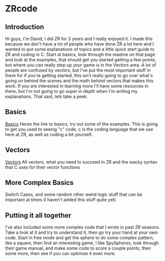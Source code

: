 # ZRcode

## Introduction

Hi guys, I'm David, I did ZR for 3 years and I really enjoyed it. I made this because we don't have a lot of people who have done ZR a lot here and I wanted to put some explanations of topics and a little quick start guide to ZR and coding in C. Start at basics, look through the readme on that page and look at the examples, that should get you started getting a few points, but where you can really step up your game is in the Vectors area. A lot of people are confused by vectors, but I've put the most important stuff in there for if you're getting started, this isn't really going to go over what's going on behind the scenes and the math behind vectors that makes this work. If you are interested in learning more I'll have some resources in there, but I'm not going to go super in depth when I'm writing my explanations. That said, lets take a peek.

## Basics

[Basics](https://github.com/david-wiles6/ZRcode/tree/main/Basics) Heres the link to basics, try out some of the examples. This is going to get you used to seeing "c" code, c is the coding language that we use here at ZR, as well as coding a bit yourself.

## Vectors

[Vectors](https://github.com/david-wiles6/ZRcode/tree/main/Vector%20Examples) All vectors, what you need to succeed in ZR and the wacky syntax that C uses for their vector functions

## More Complex Basics

Switch Cases, and some random other weird logic stuff that can be important at times
(I haven't added this stuff quite yet)

## Putting it all together

I've also included some more complex code that I wrote in past ZR seasons. Take a look at it and try to understand it, then go try your hand at your own code. Start in free mode and get the sphere to do some complex pattern, like a square, then find an interesting game, I like SpySpheres, look through their game manual, and make some code to score a couple points, then some more, then see if you can optimize it even more.
